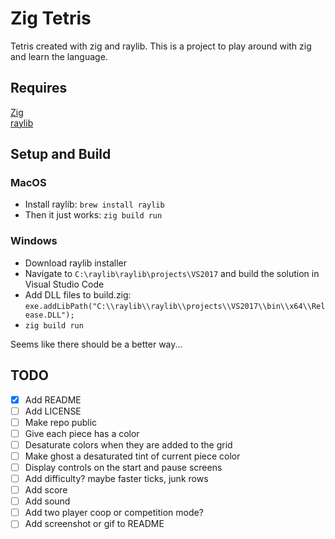 # Zig Tetris

Tetris created with zig and raylib. This is a project to play around with zig and learn the language.

## Requires

[Zig](https://ziglang.org/)<br/>
[raylib](https://www.raylib.com/)

## Setup and Build

### MacOS

- Install raylib: `brew install raylib`
- Then it just works: `zig build run`

### Windows

- Download raylib installer
- Navigate to `C:\raylib\raylib\projects\VS2017` and build the solution in Visual Studio Code
- Add DLL files to build.zig:<br/>`exe.addLibPath("C:\\raylib\\raylib\\projects\\VS2017\\bin\\x64\\Release.DLL");`
- `zig build run`

Seems like there should be a better way...

## TODO

- [x] Add README
- [ ] Add LICENSE
- [ ] Make repo public
- [ ] Give each piece has a color
- [ ] Desaturate colors when they are added to the grid
- [ ] Make ghost a desaturated tint of current piece color
- [ ] Display controls on the start and pause screens
- [ ] Add difficulty? maybe faster ticks, junk rows
- [ ] Add score
- [ ] Add sound
- [ ] Add two player coop or competition mode?
- [ ] Add screenshot or gif to README
